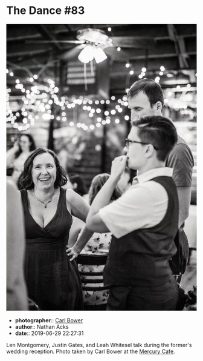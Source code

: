 # The Dance \#83

![Len Montgomery, Justin Gates, and Leah Whitesel talk](assets/2019-06-29-set-4-the-dance-83.webp)

* **photographer**:: [Carl Bower](https://carlbowerphotos.com)  
* **author**:: Nathan Acks  
* **date**:: 2019-06-29 22:27:31

Len Montgomery, Justin Gates, and Leah Whitesel talk during the former's wedding reception. Photo taken by Carl Bower at the [Mercury Cafe](http://mercurycafe.com).

